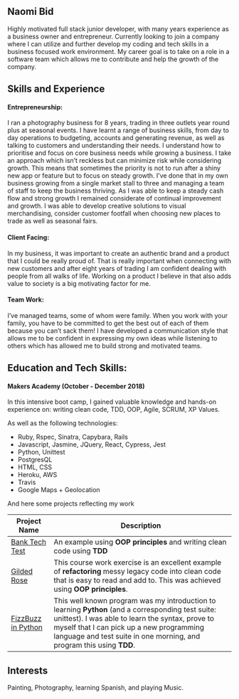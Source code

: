 ## Naomi Bid

Highly motivated full stack junior developer, with many years experience as a business owner and entrepreneur. Currently looking to join a company where I can utilize and further develop my coding and tech skills in a business focused work environment. My career goal is to take on a role in a software team which allows me to contribute and help the growth of the company.

## Skills and Experience

#### Entrepreneurship:

I ran a photography business for 8 years, trading in three outlets year round plus at seasonal events. I have learnt a range of business skills, from day to day operations to budgeting, accounts and generating revenue, as well as talking to customers and understanding their needs. I understand how to prioritise and focus on core business needs while growing a business. I take an approach which isn’t reckless but can minimize risk while considering growth. This means that sometimes the priority is not to run after a shiny new app or feature but to  focus on steady growth. I’ve done that in my own business growing from a single market stall to three and managing a team of staff to keep the business thriving. As I was able to keep a steady cash flow and strong growth I remained considerate of continual improvement and growth. I was able to develop creative solutions to visual merchandising, consider customer footfall when choosing new places to trade as well as seasonal fairs.

#### Client Facing:

In my business, it was important to create an authentic brand and a product that I could be really proud of. That is  really important when connecting with new customers and after eight years of trading I am confident dealing with people from all walks of life. Working on a product I believe in that also adds value to society is a big motivating factor for me.

#### Team Work:

I’ve managed teams, some of whom were family. When you work with your family, you have to be committed to get the best out of each of them because you can’t sack them! I have developed a communication style that allows me to be confident in expressing my own ideas while listening to others which has allowed me to build strong and motivated teams.

## Education and Tech Skills:

#### Makers Academy (October - December 2018)

In this intensive boot camp, I gained valuable knowledge and hands-on experience on: writing clean code, TDD,  OOP, Agile, SCRUM, XP Values.

As well as the following technologies:

* Ruby, Rspec, Sinatra, Capybara, Rails
* Javascript, Jasmine, JQuery, React, Cypress, Jest
* Python, Unittest
* PostgresQL
* HTML, CSS
* Heroku, AWS
* Travis
* Google Maps + Geolocation


And here some projects reflecting my work

|    Project Name    | Description |
|------------------------------|-------------|
|[Bank Tech Test](https://github.com/NaomiBid/bank-tech-test)                                           |  An example using **OOP principles** and writing clean code using **TDD**           |
|[Gilded Rose](https://github.com/NaomiBid/Gilded-Rose-new-repository)                                                 | This course work exercise is an excellent example of **refactoring** messy legacy code into clean code that is easy to read and add to. This was achieved using **OOP principles**.            |
|[FizzBuzz in Python](https://github.com/NaomiBid/fizzbuzz-in-python)                                           |  This well known program was my introduction to learning **Python** (and a corresponding test suite: unittest). I was able to learn the syntax, prove to myself that I can pick up a new programming language and test suite in one morning, and program this using **TDD**.           |


## Interests

Painting, Photography, learning Spanish, and playing Music.

